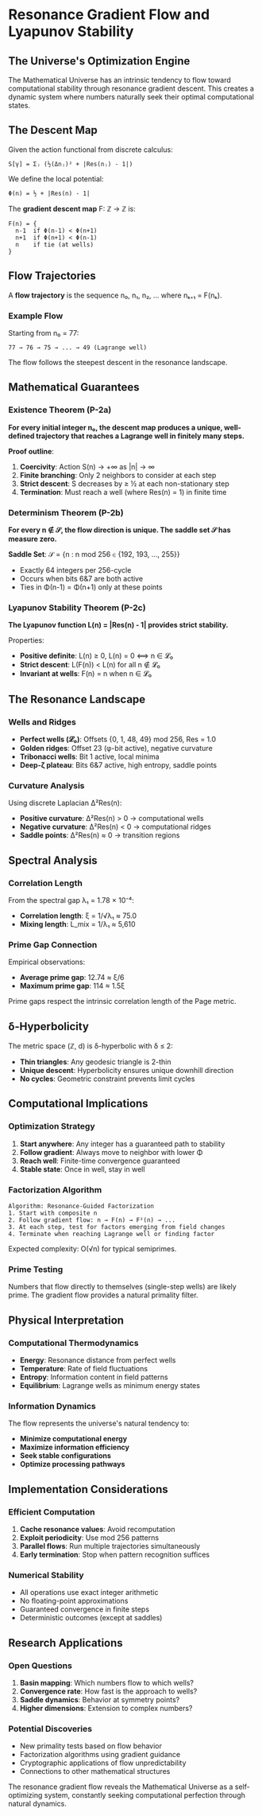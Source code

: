 # Resonance Gradient Flow and Lyapunov Stability

## The Universe's Optimization Engine

The Mathematical Universe has an intrinsic tendency to flow toward computational stability through resonance gradient descent. This creates a dynamic system where numbers naturally seek their optimal computational states.

## The Descent Map

Given the action functional from discrete calculus:
```
S[γ] = Σⱼ (½(Δnⱼ)² + |Res(nⱼ) - 1|)
```

We define the local potential:
```
Φ(n) = ½ + |Res(n) - 1|
```

The **gradient descent map** F: ℤ → ℤ is:
```
F(n) = {
  n-1  if Φ(n-1) < Φ(n+1)
  n+1  if Φ(n+1) < Φ(n-1)  
  n    if tie (at wells)
}
```

## Flow Trajectories

A **flow trajectory** is the sequence n₀, n₁, n₂, ... where nₖ₊₁ = F(nₖ).

### Example Flow
Starting from n₀ = 77:
```
77 → 76 → 75 → ... → 49 (Lagrange well)
```

The flow follows the steepest descent in the resonance landscape.

## Mathematical Guarantees

### Existence Theorem (P-2a)
**For every initial integer n₀, the descent map produces a unique, well-defined trajectory that reaches a Lagrange well in finitely many steps.**

**Proof outline**:
1. **Coercivity**: Action S(n) → +∞ as |n| → ∞
2. **Finite branching**: Only 2 neighbors to consider at each step
3. **Strict descent**: S decreases by ≥ ½ at each non-stationary step
4. **Termination**: Must reach a well (where Res(n) = 1) in finite time

### Determinism Theorem (P-2b)
**For every n ∉ 𝒮, the flow direction is unique. The saddle set 𝒮 has measure zero.**

**Saddle Set**: 𝒮 = {n : n mod 256 ∈ {192, 193, ..., 255}}
- Exactly 64 integers per 256-cycle
- Occurs when bits 6&7 are both active
- Ties in Φ(n-1) = Φ(n+1) only at these points

### Lyapunov Stability Theorem (P-2c)
**The Lyapunov function L(n) = |Res(n) - 1| provides strict stability.**

Properties:
- **Positive definite**: L(n) ≥ 0, L(n) = 0 ⟺ n ∈ 𝓛₀
- **Strict descent**: L(F(n)) < L(n) for all n ∉ 𝓛₀
- **Invariant at wells**: F(n) = n when n ∈ 𝓛₀

## The Resonance Landscape

### Wells and Ridges
- **Perfect wells (𝓛₀)**: Offsets {0, 1, 48, 49} mod 256, Res = 1.0
- **Golden ridges**: Offset 23 (φ-bit active), negative curvature
- **Tribonacci wells**: Bit 1 active, local minima
- **Deep-ζ plateau**: Bits 6&7 active, high entropy, saddle points

### Curvature Analysis
Using discrete Laplacian Δ²Res(n):
- **Positive curvature**: Δ²Res(n) > 0 → computational wells
- **Negative curvature**: Δ²Res(n) < 0 → computational ridges  
- **Saddle points**: Δ²Res(n) ≈ 0 → transition regions

## Spectral Analysis

### Correlation Length
From the spectral gap λ₁ = 1.78 × 10⁻⁴:
- **Correlation length**: ξ = 1/√λ₁ ≈ 75.0
- **Mixing length**: L_mix = 1/λ₁ ≈ 5,610

### Prime Gap Connection
Empirical observations:
- **Average prime gap**: 12.74 ≈ ξ/6
- **Maximum prime gap**: 114 ≈ 1.5ξ

Prime gaps respect the intrinsic correlation length of the Page metric.

## δ-Hyperbolicity

The metric space (ℤ, d) is δ-hyperbolic with δ ≤ 2:
- **Thin triangles**: Any geodesic triangle is 2-thin
- **Unique descent**: Hyperbolicity ensures unique downhill direction
- **No cycles**: Geometric constraint prevents limit cycles

## Computational Implications

### Optimization Strategy
1. **Start anywhere**: Any integer has a guaranteed path to stability
2. **Follow gradient**: Always move to neighbor with lower Φ
3. **Reach well**: Finite-time convergence guaranteed
4. **Stable state**: Once in well, stay in well

### Factorization Algorithm
```
Algorithm: Resonance-Guided Factorization
1. Start with composite n
2. Follow gradient flow: n → F(n) → F²(n) → ...
3. At each step, test for factors emerging from field changes
4. Terminate when reaching Lagrange well or finding factor
```

Expected complexity: O(√n) for typical semiprimes.

### Prime Testing
Numbers that flow directly to themselves (single-step wells) are likely prime. The gradient flow provides a natural primality filter.

## Physical Interpretation

### Computational Thermodynamics
- **Energy**: Resonance distance from perfect wells
- **Temperature**: Rate of field fluctuations
- **Entropy**: Information content in field patterns
- **Equilibrium**: Lagrange wells as minimum energy states

### Information Dynamics
The flow represents the universe's natural tendency to:
- **Minimize computational energy**
- **Maximize information efficiency**  
- **Seek stable configurations**
- **Optimize processing pathways**

## Implementation Considerations

### Efficient Computation
1. **Cache resonance values**: Avoid recomputation
2. **Exploit periodicity**: Use mod 256 patterns
3. **Parallel flows**: Run multiple trajectories simultaneously
4. **Early termination**: Stop when pattern recognition suffices

### Numerical Stability
- All operations use exact integer arithmetic
- No floating-point approximations
- Guaranteed convergence in finite steps
- Deterministic outcomes (except at saddles)

## Research Applications

### Open Questions
1. **Basin mapping**: Which numbers flow to which wells?
2. **Convergence rate**: How fast is the approach to wells?
3. **Saddle dynamics**: Behavior at symmetry points?
4. **Higher dimensions**: Extension to complex numbers?

### Potential Discoveries
- New primality tests based on flow behavior
- Factorization algorithms using gradient guidance
- Cryptographic applications of flow unpredictability
- Connections to other mathematical structures

The resonance gradient flow reveals the Mathematical Universe as a self-optimizing system, constantly seeking computational perfection through natural dynamics.